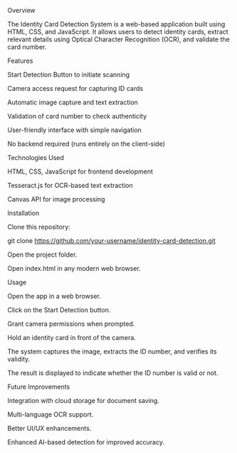 Overview

The Identity Card Detection System is a web-based application built using HTML, CSS, and JavaScript. It allows users to detect identity cards, extract relevant details using Optical Character Recognition (OCR), and validate the card number.

Features

Start Detection Button to initiate scanning

Camera access request for capturing ID cards

Automatic image capture and text extraction

Validation of card number to check authenticity

User-friendly interface with simple navigation

No backend required (runs entirely on the client-side)

Technologies Used

HTML, CSS, JavaScript for frontend development

Tesseract.js for OCR-based text extraction

Canvas API for image processing

Installation

Clone this repository:

git clone https://github.com/your-username/identity-card-detection.git

Open the project folder.

Open index.html in any modern web browser.

Usage

Open the app in a web browser.

Click on the Start Detection button.

Grant camera permissions when prompted.

Hold an identity card in front of the camera.

The system captures the image, extracts the ID number, and verifies its validity.

The result is displayed to indicate whether the ID number is valid or not.

Future Improvements

Integration with cloud storage for document saving.

Multi-language OCR support.

Better UI/UX enhancements.

Enhanced AI-based detection for improved accuracy.

